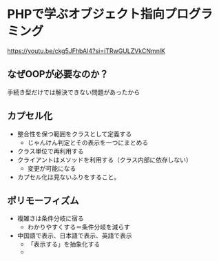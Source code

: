 # PHPで学ぶオブジェクト指向プログラミング
https://youtu.be/ckg5JFhbAI4?si=iTRwGULZVkCNmnlK

## なぜOOPが必要なのか？
手続き型だけでは解決できない問題があったから

## カプセル化
- 整合性を保つ範囲をクラスとして定義する
  - じゃんけん判定とその表示を一つにまとめる
- クラス単位で再利用する
- クライアントはメソッドを利用する（クラス内部に依存しない）
  - 変更が可能になる
- カプセル化は見ないふりをすること。

## ポリモーフィズム
- 複雑さは条件分岐に宿る
  - わかりやすくする＝条件分岐を減らす
- 中国語で表示、日本語で表示、英語で表示
  - 「表示する」を抽象化する
  - 